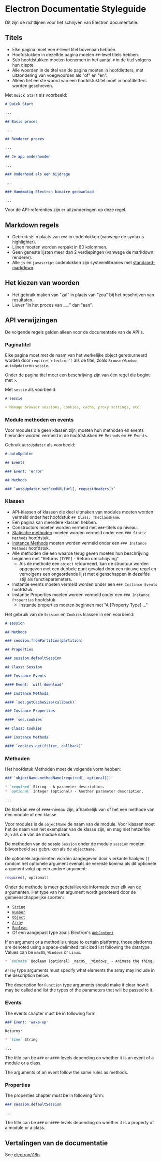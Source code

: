 # Electron Documentatie Styleguide

Dit zijn de richtlijnen voor het schrijven van Electron documentatie.

## Titels

* Elke pagina moet een `#`-level titel bovenaan hebben.
* Hoofdstukken in dezelfde pagina moeten `##`-level titels hebben.
* Sub hoofdstukken moeten toenemen in het aantal `#` in de titel volgens hun diepte.
* Alle woorden in de titel van de pagina moeten in hoofdletters, met uitzondering van voegwoorden als "of" en "en".
* Alleen het eerste woord van een hoofdstuktitel moet in hoofdletters worden geschreven.

Met `Quick Start` als voorbeeld:

```markdown
# Quick Start

...

## Basis proces

...

## Renderer proces

...

## Je app onderhouden

...

### Onderhoud als een bijdrage

...

### Handmatig Electron binaire gedownload

...
```

Voor de API-referenties zijn er uitzonderingen op deze regel.

## Markdown regels

* Gebruik `sh` in plaats van `cmd` in codeblokken (vanwege de syntaxis highlighter).
* Lijnen moeten worden verpakt in 80 kolommen.
* Geen geneste lijsten meer dan 2 verdiepingen (vanwege de markdown renderer).
* Alle `js` en `javascript` codeblokken zijn systeemlibraries met [standaard-markdown](http://npm.im/standard-markdown).

## Het kiezen van woorden

* Het gebruik maken van "zal" in plaats van "zou" bij het beschrijven van resultaten.
* Liever "in het proces van ___" dan "aan".

## API verwijzingen

De volgende regels gelden alleen voor de documentatie van de API's.

### Paginatitel

Elke pagina moet met de naam van het werkelijke object geretourneerd worden door `require('electron')` als de titel, zoals `BrowserWindow`, `autoUpdater`en `sessie`.

Onder de pagina titel moet een beschrijving zijn van één regel die begint met `>`.

Met `sessie` als voorbeeld:

```markdown
# sessie

> Manage browser sessions, cookies, cache, proxy settings, etc.
```

### Module methoden en events

Voor modules die geen klassen zijn, moeten hun methoden en events hieronder worden vermeld in de hoofdstukken `## Methods` en `## Events`.

Gebruik `autoUpdater` als voorbeeld:

```markdown
# autoUpdater

## Events

### Event: 'error'

## Methods

### `autoUpdater.setFeedURL(url[, requestHeaders])`
```

### Klassen

* API-klassen of klassen die deel uitmaken van modules moeten worden vermeld onder het hoofdstuk `## Class: TheClassName`.
* Eén pagina kan meerdere klassen hebben.
* Constructors moeten worden vermeld met ` ### `-titels op niveau.
* [Statische methoden](https://developer.mozilla.org/en-US/docs/Web/JavaScript/Reference/Classes/static) moeten worden vermeld onder een `### Static Methods` hoofdstuk.
* [Instance Methods](https://developer.mozilla.org/en-US/docs/Web/JavaScript/Reference/Classes#Prototype_methods) moeten worden vermeld onder een `### Instance Methods` hoofdstuk.
* Alle methoden die een waarde terug geven moeten hun beschrijving beginnen met "Returns `[TYPE]` - Return omschrijving" 
  * Als de methode een `object` retourneert, kan de structuur worden opgegeven met een dubbele punt gevolgd door een nieuwe regel en vervolgens een ongeordende lijst met eigenschappen in dezelfde stijl als functieparameters.
* Instantie events moeten vermeld worden onder een `### Instance Events` hoofdstuk.
* Instantie Properties moeten worden vermeld onder een `### Instance Properties` hoofdstuk. 
  * Instantie properties moeten beginnen met "A [Property Type] ..."

Het gebruik van de `Session` en `Cookies` klassen in een voorbeeld:

```markdown
# session

## Methods

### session.fromPartition(partition)

## Properties

### session.defaultSession

## Class: Session

### Instance Events

#### Event: 'will-download'

### Instance Methods

#### `ses.getCacheSize(callback)`

### Instance Properties

#### `ses.cookies`

## Class: Cookies

### Instance Methods

#### `cookies.get(filter, callback)`
```

### Methoden

Het hoofdstuk Methoden moet de volgende vorm hebben:

```markdown
### `objectName.methodName(required[, optional]))`

* `required` String - A parameter description.
* `optional` Integer (optional) - Another parameter description.

...
```

De titel kan `###` of `####`-niveau zijn, afhankelijk van of het een methode van een module of een klasse.

Voor modules is de `objectName` de naam van de module. Voor klassen moet het de naam van het exemplaar van de klasse zijn, en mag niet hetzelfde zijn als die van de module naam.

De methoden van de sessie `Session` onder de module `session` moeten bijvoorbeeld `ses` gebruiken als de `objectName`.

De optionele argumenten worden aangegeven door vierkante haakjes `[]` rondom het optionele argument evenals de vereiste komma als dit optionele argument volgt op een andere argument:

```sh
required[, optional]
```

Onder de methode is meer gedetailleerde informatie over elk van de argumenten. Het type van het argument wordt genoteerd door de gemeenschappelijke soorten:

* [`String`](https://developer.mozilla.org/en-US/docs/Web/JavaScript/Reference/Global_Objects/String)
* [`Number`](https://developer.mozilla.org/en-US/docs/Web/JavaScript/Reference/Global_Objects/Number)
* [`Object`](https://developer.mozilla.org/en-US/docs/Web/JavaScript/Reference/Global_Objects/Object)
* [`Array`](https://developer.mozilla.org/en-US/docs/Web/JavaScript/Reference/Global_Objects/Array)
* [`Boolean`](https://developer.mozilla.org/en-US/docs/Web/JavaScript/Reference/Global_Objects/Boolean)
* Of een aangepast type zoals Electron's [`WebContent`](api/web-contents.md)

If an argument or a method is unique to certain platforms, those platforms are denoted using a space-delimited italicized list following the datatype. Values can be `macOS`, `Windows` or `Linux`.

```markdown
* `animate` Boolean (optional) _macOS_ _Windows_ - Animate the thing.
```

`Array` type arguments must specify what elements the array may include in the description below.

The description for `Function` type arguments should make it clear how it may be called and list the types of the parameters that will be passed to it.

### Events

The events chapter must be in following form:

```markdown
### Event: 'wake-up'

Returns:

* `time` String

...
```

The title can be `###` or `####`-levels depending on whether it is an event of a module or a class.

The arguments of an event follow the same rules as methods.

### Properties

The properties chapter must be in following form:

```markdown
### session.defaultSession

...
```

The title can be `###` or `####`-levels depending on whether it is a property of a module or a class.

## Vertalingen van de documentatie

See [electron/i18n](https://github.com/electron/i18n#readme)